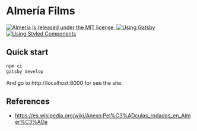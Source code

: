 # Almería Films

<a href="https://github.com/kloderart/alwest/blob/master/LICENSE">
  <img src="https://img.shields.io/badge/license-MIT-blue.svg" alt="Almería is released under the MIT license." />
</a>

<a href="https://www.gatsbyjs.org/">
  <img src="https://img.shields.io/badge/Gatsby-2.13-%23673494" alt="Using Gatsby" />
</a>

<a href="https://styled-components.com/">
  <img src="https://img.shields.io/badge/Styled%20Components-5.0-yellow" alt="Using Styled Components" />
</a>

## Quick start

```sh
npm ci
gatsby develop
```

And go to http://localhost:8000 for see the site.

## References

- https://es.wikipedia.org/wiki/Anexo:Pel%C3%ADculas_rodadas_en_Almer%C3%ADa

